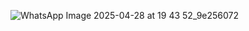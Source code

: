 
![WhatsApp Image 2025-04-28 at 19 43 52_9e256072](https://github.com/user-attachments/assets/8ec040f3-c3a0-4a11-8d25-b3585964afbc)
